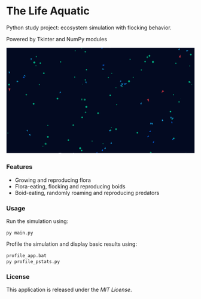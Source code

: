 # The Life Aquatic

Python study project: ecosystem simulation with flocking behavior.

Powered by Tkinter and NumPy modules

![Screenshot_00](docs/capture_0.gif)

### Features

- Growing and reproducing flora
- Flora-eating, flocking and reproducing boids
- Boid-eating, randomly roaming and reproducing predators

### Usage

Run the simulation using:
```
py main.py
```

Profile the simulation and display basic results using:
```
profile_app.bat
py profile_pstats.py
```

### License

This application is released under the *MIT License*.
